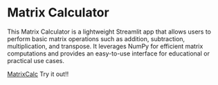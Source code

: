 <h1>Matrix Calculator</h1>
<p>This Matrix Calculator is a lightweight Streamlit app that allows users to perform basic matrix operations such as addition, subtraction, multiplication, and transpose. It leverages NumPy for efficient matrix computations and provides an easy-to-use interface for educational or practical use cases.</p>

[MatrixCalc](https://matrixcalc-f9wwxlnirdenykch8gyrxk.streamlit.app/) Try it out!!
